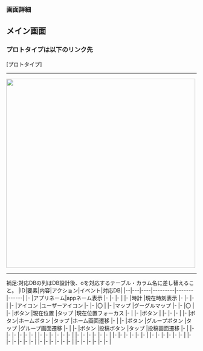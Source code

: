 ### 画面詳細
## メイン画面
### プロトタイプは以下のリンク先
[プロトタイプ]

*****

<img src="ファイルパス" width="500">

*****

補足:対応DBの列はDB設計後、oを対応するテーブル・カラム名に差し替えること。
|ID|要素|内容|アクション|イベント|対応DB|
|--|---|----|---------|-------|------|
|- |アプリネーム|appネーム表示   |-        |-      |-     |
|- |時計  |現在時刻表示   |-        |-      |-     |
|- |アイコン  |ユーザーアイコン   |-        |-      |〇     |
|- |マップ  |グーグルマップ   |-        |-      |〇     |
|- |ボタン  |現在位置   |タップ        |現在位置フォーカス      |-     |
|- |ボタン  |   |-        |-      |-     |
|- |ボタン|ホームボタン   |タップ        |ホーム画面遷移      |-     |
|- |ボタン  |グループボタン   |タップ        |グループ画面遷移      |-     |
|- |ボタン  |投稿ボタン   |タップ        |投稿画面遷移      |-     |
|- |-  |-   |-        |-      |-     |
|- |-  |-   |-        |-      |-     |
|- |-  |-   |-        |-      |-     |
|- |-  |-   |-        |-      |-     |
|- |-  |-   |-        |-      |-     |
|- |-  |-   |-        |-      |-     |
|- |-  |-   |-        |-      |-     |
|- |-  |-   |-        |-      |-     |
